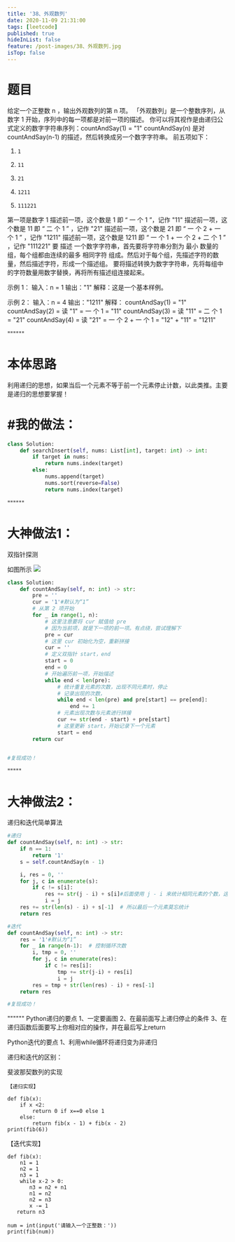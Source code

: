 ```yaml
---
title: '38、外观数列'
date: 2020-11-09 21:31:00
tags: [leetcode]
published: true
hideInList: false
feature: /post-images/38、外观数列.jpg
isTop: false
---
```


# 题目

给定一个正整数 n ，输出外观数列的第 n 项。
「外观数列」是一个整数序列，从数字 1 开始，序列中的每一项都是对前一项的描述。
你可以将其视作是由递归公式定义的数字字符串序列：countAndSay(1) = "1"
countAndSay(n) 是对 countAndSay(n-1) 的描述，然后转换成另一个数字字符串。
前五项如下：

1.     1
2.     11
3.     21
4.     1211
5.     111221
第一项是数字 1
描述前一项，这个数是 1 即 “ 一 个 1 ”，记作 "11"
描述前一项，这个数是 11 即 “ 二 个 1 ” ，记作 "21"
描述前一项，这个数是 21 即 “ 一 个 2 + 一 个 1 ” ，记作 "1211"
描述前一项，这个数是 1211 即 “ 一 个 1 + 一 个 2 + 二 个 1 ” ，记作 "111221"
要 描述 一个数字字符串，首先要将字符串分割为 最小 数量的组，每个组都由连续的最多
相同字符 组成。然后对于每个组，先描述字符的数量，然后描述字符，形成一个描述组。
要将描述转换为数字字符串，先将每组中的字符数量用数字替换，再将所有描述组连接起来。

示例 1：
输入：n = 1
输出："1"
解释：这是一个基本样例。

示例 2：
输入：n = 4
输出："1211"
解释：
countAndSay(1) = "1"
countAndSay(2) = 读 "1" = 一 个 1 = "11"
countAndSay(3) = 读 "11" = 二 个 1 = "21"
countAndSay(4) = 读 "21" = 一 个 2 + 一 个 1 = "12" + "11" = "1211"





""""""

# 本体思路



利用递归的思想，如果当后一个元素不等于前一个元素停止计数，以此类推。主要是递归的思想要掌握！


# #我的做法：

```python
class Solution:
    def searchInsert(self, nums: List[int], target: int) -> int:
        if target in nums:
            return nums.index(target)
        else:
            nums.append(target)
            nums.sort(reverse=False)
            return nums.index(target)


```





""""""

# 大神做法1：

双指针探测

如图所示
![](https://ganhan999.github.io//post-images/1604929111425.gif)
```python
class Solution:
    def countAndSay(self, n: int) -> str:
        pre = ''
        cur = '1'#默认为“1”
        # 从第 2 项开始
        for _ in range(1, n):
            # 这里注意要将 cur 赋值给 pre
            # 因为当前项，就是下一项的前一项。有点绕，尝试理解下
            pre = cur
            # 这里 cur 初始化为空，重新拼接
            cur = ''
            # 定义双指针 start，end
            start = 0
            end = 0
            # 开始遍历前一项，开始描述
            while end < len(pre):
                # 统计重复元素的次数，出现不同元素时，停止
                # 记录出现的次数，
                while end < len(pre) and pre[start] == pre[end]:
                    end += 1
                # 元素出现次数与元素进行拼接
                cur += str(end - start) + pre[start]
                # 这里更新 start，开始记录下一个元素
                start = end
        return cur


#复现成功！
```





"""""

# 大神做法2：

递归和迭代简单算法

```python
#递归
def countAndSay(self, n: int) -> str:
    if n == 1:
        return '1'
    s = self.countAndSay(n - 1)

    i, res = 0, ''
    for j, c in enumerate(s):
        if c != s[i]:
            res += str(j - i) + s[i]#后面使用 j - i 来统计相同元素的个数，这样最后会剩下最后一堆相同的数字。
            i = j
    res += str(len(s) - i) + s[-1]  # 所以最后一个元素莫忘统计
    return res

#迭代
def countAndSay(self, n: int) -> str:
    res = '1'#默认为“1”
    for _ in range(n-1):  # 控制循环次数
        i, tmp = 0, ''
        for j, c in enumerate(res):
            if c != res[i]:
                tmp += str(j-i) + res[i]
                i = j
        res = tmp + str(len(res) - i) + res[-1]
    return res

#复现成功！
```











""""""
Python递归的要点
1、一定要画图
2、在最前面写上递归停止的条件
3、在递归函数后面要写上你相对应的操作，并在最后写上return

Python迭代的要点
1、利用while循环将递归变为非递归



递归和迭代的区别：

斐波那契数列的实现

```
【递归实现】

def fib(x):
    if x <2:
        return 0 if x==0 else 1
    else:
        return fib(x - 1) + fib(x - 2)
print(fib(6))
```




【迭代实现】

```
def fib(x):
    n1 = 1
    n2 = 1
    n3 = 1
    while x-2 > 0:
       n3 = n2 + n1
       n1 = n2
       n2 = n3
       x -= 1
   return n3

num = int(input('请输入一个正整数：'))
print(fib(num))
```


